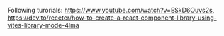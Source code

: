 Following turorials: https://www.youtube.com/watch?v=ESkD6Ouvs2s, https://dev.to/receter/how-to-create-a-react-component-library-using-vites-library-mode-4lma